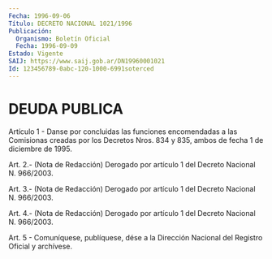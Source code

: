 ```yaml
---
Fecha: 1996-09-06
Título: DECRETO NACIONAL 1021/1996
Publicación:
  Organismo: Boletín Oficial
  Fecha: 1996-09-09
Estado: Vigente
SAIJ: https://www.saij.gob.ar/DN19960001021
Id: 123456789-0abc-120-1000-6991soterced
---
```

# DEUDA PUBLICA

<a id="1"></a>
Artículo 1 - Danse por concluidas las funciones encomendadas a las Comisionas creadas por los Decretos Nros. 834 y 835, ambos de fecha 1 de diciembre de 1995.

<a id="2"></a>
Art. 2.- (Nota de Redacción) Derogado por artículo 1 del Decreto Nacional N. 966/2003.

<a id="3"></a>
Art. 3.- (Nota de Redacción) Derogado por artículo 1 del Decreto Nacional N. 966/2003.

<a id="4"></a>
Art. 4.- (Nota de Redacción) Derogado por artículo 1 del Decreto Nacional N. 966/2003.

<a id="5"></a>
Art. 5 - Comuníquese, publíquese, dése a la Dirección Nacional del Registro Oficial y archívese.